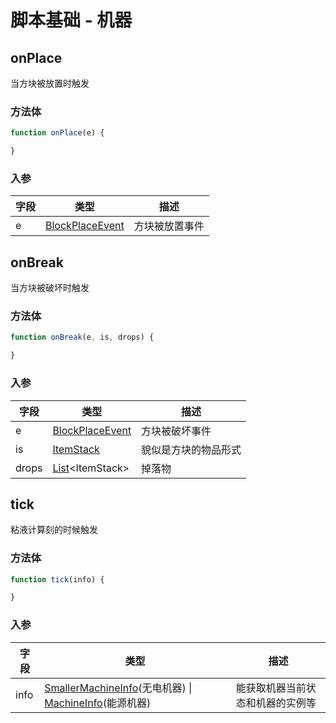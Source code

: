 # 脚本基础 - 机器
## onPlace
当方块被放置时触发
### 方法体
```js
function onPlace(e) {

}
```
### 入参
|字段|类型|描述|
|--|---|--|
|e|[BlockPlaceEvent](https://hub.spigotmc.org/javadocs/spigot/org/bukkit/event/block/BlockPlaceEvent.html)|方块被放置事件|

## onBreak
当方块被破坏时触发
### 方法体
```js
function onBreak(e, is, drops) {

}
```
### 入参
|字段|类型|描述|
|--|---|--|
|e|[BlockPlaceEvent](https://hub.spigotmc.org/javadocs/spigot/org/bukkit/event/block/BlockBreakEvent.html)|方块被破坏事件|
|is|[ItemStack](https://hub.spigotmc.org/javadocs/spigot/org/bukkit/inventory/ItemStack.html)|貌似是方块的物品形式|
|drops|[List](https://doc.qzxdp.cn/jdk/17/zh/api/java.base/java/util/List.html)<ItemStack\>|掉落物|

## tick
粘液计算刻的时候触发
### 方法体
```js
function tick(info) {

}
```
### 入参
|字段|类型|描述|
|--|---|--|
|info|[SmallerMachineInfo](https://github.com/SlimefunReloadingProject/RykenSlimeCustomizer/blob/main/src/main/java/org/lins/mmmjjkx/rykenslimefuncustomizer/objects/machine/SmallerMachineInfo.java)(无电机器) \| [MachineInfo]()(能源机器) |能获取机器当前状态和机器的实例等|